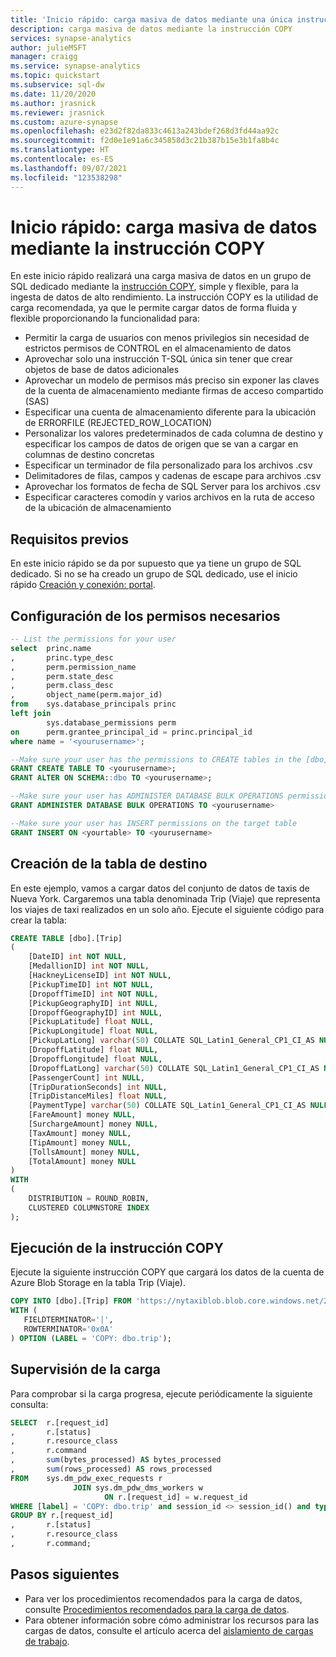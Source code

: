 ```yaml
---
title: 'Inicio rápido: carga masiva de datos mediante una única instrucción T-SQL'
description: carga masiva de datos mediante la instrucción COPY
services: synapse-analytics
author: julieMSFT
manager: craigg
ms.service: synapse-analytics
ms.topic: quickstart
ms.subservice: sql-dw
ms.date: 11/20/2020
ms.author: jrasnick
ms.reviewer: jrasnick
ms.custom: azure-synapse
ms.openlocfilehash: e23d2f82da833c4613a243bdef268d3fd44aa92c
ms.sourcegitcommit: f2d0e1e91a6c345858d3c21b387b15e3b1fa8b4c
ms.translationtype: HT
ms.contentlocale: es-ES
ms.lasthandoff: 09/07/2021
ms.locfileid: "123538298"
---
```

# <a name="quickstart-bulk-load-data-using-the-copy-statement"></a>Inicio rápido: carga masiva de datos mediante la instrucción COPY

En este inicio rápido realizará una carga masiva de datos en un grupo de SQL dedicado mediante la [instrucción COPY](/sql/t-sql/statements/copy-into-transact-sql?view=azure-sqldw-latest&preserve-view=true), simple y flexible, para la ingesta de datos de alto rendimiento. La instrucción COPY es la utilidad de carga recomendada, ya que le permite cargar datos de forma fluida y flexible proporcionando la funcionalidad para:

- Permitir la carga de usuarios con menos privilegios sin necesidad de estrictos permisos de CONTROL en el almacenamiento de datos
- Aprovechar solo una instrucción T-SQL única sin tener que crear objetos de base de datos adicionales
- Aprovechar un modelo de permisos más preciso sin exponer las claves de la cuenta de almacenamiento mediante firmas de acceso compartido (SAS)
- Especificar una cuenta de almacenamiento diferente para la ubicación de ERRORFILE (REJECTED_ROW_LOCATION)
- Personalizar los valores predeterminados de cada columna de destino y especificar los campos de datos de origen que se van a cargar en columnas de destino concretas
- Especificar un terminador de fila personalizado para los archivos .csv
- Delimitadores de filas, campos y cadenas de escape para archivos .csv
- Aprovechar los formatos de fecha de SQL Server para los archivos .csv
- Especificar caracteres comodín y varios archivos en la ruta de acceso de la ubicación de almacenamiento

## <a name="prerequisites"></a>Requisitos previos

En este inicio rápido se da por supuesto que ya tiene un grupo de SQL dedicado. Si no se ha creado un grupo de SQL dedicado, use el inicio rápido [Creación y conexión: portal](create-data-warehouse-portal.md).

## <a name="set-up-the-required-permissions"></a>Configuración de los permisos necesarios

```sql
-- List the permissions for your user
select  princ.name
,       princ.type_desc
,       perm.permission_name
,       perm.state_desc
,       perm.class_desc
,       object_name(perm.major_id)
from    sys.database_principals princ
left join
        sys.database_permissions perm
on      perm.grantee_principal_id = princ.principal_id
where name = '<yourusername>';

--Make sure your user has the permissions to CREATE tables in the [dbo] schema
GRANT CREATE TABLE TO <yourusername>;
GRANT ALTER ON SCHEMA::dbo TO <yourusername>;

--Make sure your user has ADMINISTER DATABASE BULK OPERATIONS permissions
GRANT ADMINISTER DATABASE BULK OPERATIONS TO <yourusername>

--Make sure your user has INSERT permissions on the target table
GRANT INSERT ON <yourtable> TO <yourusername>

```

## <a name="create-the-target-table"></a>Creación de la tabla de destino

En este ejemplo, vamos a cargar datos del conjunto de datos de taxis de Nueva York. Cargaremos una tabla denominada Trip (Viaje) que representa los viajes de taxi realizados en un solo año. Ejecute el siguiente código para crear la tabla:

```sql
CREATE TABLE [dbo].[Trip]
(
    [DateID] int NOT NULL,
    [MedallionID] int NOT NULL,
    [HackneyLicenseID] int NOT NULL,
    [PickupTimeID] int NOT NULL,
    [DropoffTimeID] int NOT NULL,
    [PickupGeographyID] int NULL,
    [DropoffGeographyID] int NULL,
    [PickupLatitude] float NULL,
    [PickupLongitude] float NULL,
    [PickupLatLong] varchar(50) COLLATE SQL_Latin1_General_CP1_CI_AS NULL,
    [DropoffLatitude] float NULL,
    [DropoffLongitude] float NULL,
    [DropoffLatLong] varchar(50) COLLATE SQL_Latin1_General_CP1_CI_AS NULL,
    [PassengerCount] int NULL,
    [TripDurationSeconds] int NULL,
    [TripDistanceMiles] float NULL,
    [PaymentType] varchar(50) COLLATE SQL_Latin1_General_CP1_CI_AS NULL,
    [FareAmount] money NULL,
    [SurchargeAmount] money NULL,
    [TaxAmount] money NULL,
    [TipAmount] money NULL,
    [TollsAmount] money NULL,
    [TotalAmount] money NULL
)
WITH
(
    DISTRIBUTION = ROUND_ROBIN,
    CLUSTERED COLUMNSTORE INDEX
);
```

## <a name="run-the-copy-statement"></a>Ejecución de la instrucción COPY

Ejecute la siguiente instrucción COPY que cargará los datos de la cuenta de Azure Blob Storage en la tabla Trip (Viaje).

```sql
COPY INTO [dbo].[Trip] FROM 'https://nytaxiblob.blob.core.windows.net/2013/Trip2013/'
WITH (
   FIELDTERMINATOR='|',
   ROWTERMINATOR='0x0A'
) OPTION (LABEL = 'COPY: dbo.trip');
```

## <a name="monitor-the-load"></a>Supervisión de la carga

Para comprobar si la carga progresa, ejecute periódicamente la siguiente consulta:

```sql
SELECT  r.[request_id]                           
,       r.[status]                               
,       r.resource_class                         
,       r.command
,       sum(bytes_processed) AS bytes_processed
,       sum(rows_processed) AS rows_processed
FROM    sys.dm_pdw_exec_requests r
              JOIN sys.dm_pdw_dms_workers w
                     ON r.[request_id] = w.request_id
WHERE [label] = 'COPY: dbo.trip' and session_id <> session_id() and type = 'WRITER'
GROUP BY r.[request_id]                           
,       r.[status]                               
,       r.resource_class                         
,       r.command;

```

## <a name="next-steps"></a>Pasos siguientes

- Para ver los procedimientos recomendados para la carga de datos, consulte [Procedimientos recomendados para la carga de datos](../sql/data-loading-best-practices.md).
- Para obtener información sobre cómo administrar los recursos para las cargas de datos, consulte el artículo acerca del [aislamiento de cargas de trabajo](./quickstart-configure-workload-isolation-tsql.md).